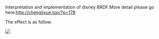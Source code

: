 Interpretation and implementation of disney BRDF.More detail please go here:http://chenglixue.top/?p=178

The effect is as follow:

![](https://pic.imgdb.cn/item/668c04b4d9c307b7e95a7486.png)
